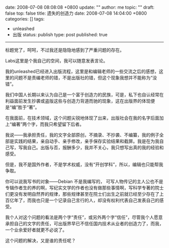 date: 2008-07-08 08:08:08 +0800
update: ""
author: me
topic: ""
draft: false
top: false
title: 遗失的创造力
date: 2008-07-08 14:04:00 +0800
categories: []
tags:
- unleashed
- 出版
status: publish
type: post
published: true
---
<p>标题党了，呵呵，不过我还是隐隐地感到了严重问题的存在。</p>

<p>Labs这里是个我自己的空间，我可以随意发表言论。</p>

<p>我的unleashed已经进入出版流程，这里是和编辑老师的一些交流之后的感想，这里的问题不是责编老师的错，不是出版社的错，但这个现象我想并不能称为“没错”。</p>

<p>我们中国人长期以来认为自己是一个富于创造力的民族，可是，私下也自认经常在利益面前发生抄袭或盗版这些与创造力背道而驰的现象，这在出版界的体现便是“编”胜于“著”。</p>

<p>在我面前，在技术领域，这个问题尖锐地体现了出来，出版社会在我的名字后面加上“编著”两个字，而我只希望留下后者。</p>

<p>我说——我承担责任，我的文字全部原创，不摘录、不抄袭、不编纂，我的例子全部是实践的结果，亲自动手、亲手修改，亲手保存实验结果和截屏。我是在为我自己写，写我自己。出版与否，报酬多少，我并不关心，我只想写出真的我的经验和感受。</p>

<p>但是，我不是国外作者，不是学术权威，没有“开创学科”，所以，编辑也只能帮我争取。</p>

<p>你可以说我写书的对象——Debian 不是我编写的， 可写人物传记的主人公也不是专辑作者生的养的啊，写纪实文学的作者也没有做那些事情啊，写科学专著的院士们更没有发明自然界的规律，那些规律甚至在院士们出生之前就已经至少存在了上百亿年了，而我也只是一个记录自己言行的人，却没有权利代表自己发表自己的感受。</p>

<p>我个人对这个问题的看法是两个字“责任”，或另外两个字“信任”，尽管我个人愿意承担自己的文字的责任，可出版界早已不信任国内技术从业者的创造力了，而我，一个业余爱好者就更不必说了。</p>

<p>这个问题的解决，又是谁的责任呢？</p>
